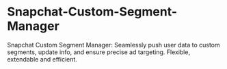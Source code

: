 # Snapchat-Custom-Segment-Manager
Snapchat Custom Segment Manager: Seamlessly push user data to custom segments, update info, and ensure precise ad targeting. Flexible, extendable and efficient.
